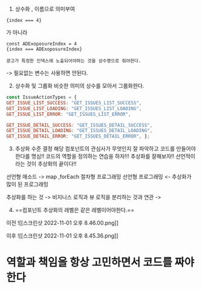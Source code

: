 
1. 상수화 , 이름으로 의미부여

```
{index === 4}
```

가 아니라 
```
const ADExoposureIndex = 4
{index === ADExoposureIndex}

광고가 특정한 인덱스에 노출되어야하는 것을 상수명으로 줘야한다. 
```

-> 필요없는 변수는 사용하면 안된다.

2. 상수화 및 그룹화
비슷한 의미의 상수를 모아서 그룹화한다.
```jsx
const IssueActionTypes = {
GET_ISSUE_LIST_SUCCESS: "GET_ISSUES_LIST_SUCCESS", 
GET_ISSUE_LIST_LOADING: "GET_ISSUES_LIST_LOADING",
GET_ISSUE_LIST_ERROR: "GET_ISSUES_LIST_ERROR",

GET_ISSUE_DETAIL_SUCCESS: "GET_ISSUES_DETAIL_SUCCESS",
GET_ISSUE_DETAIL_LOADING: "GET_ISSUES_DETAIL_LOADING",
GET_ISSUE_DETAIL_ERROR: "GET_ISSUES_DETAIL_ERROR", };
```


3. 추상화 수준 결정
해당 컴포넌트의 관심사가 무엇인지 잘 파악하고 코드를 만들어야한다를 명심!!
코드의 역할을 정의하는 연습을 하자!!!
추상화를 잘해보자!!
선언적이라는 것이 추상화의 끝이다!!

선언형 매소드 -> map ,forEach 
절차형 프로그래밍
선언형 프로그래밍 <- 추상화가 많이 된 프로그래밍


추상화를 하는 것 -> 비지니스 로직과 뷰 로직을 분리하는 것과 연관 -> 

4. ==컴포넌트 추상화의 레벨은 같은 레벨이어야한다.== 

이전
![[스크린샷 2022-11-01 오후 8.46.00.png]]

이후
![[스크린샷 2022-11-01 오후 8.45.36.png]]

# 역할과 책임을 항상 고민하면서 코드를 짜야한다


